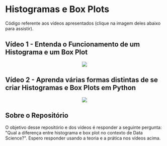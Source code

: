 # Histogramas e Box Plots

Código referente aos vídeos apresentados (clique na imagem deles abaixo para assistir).

## Vídeo 1 - Entenda o Funcionamento de um Histograma e um Box Plot

<p align="center">
  <a href="https://youtu.be/ChPH16tiJDU"><img src="https://img.youtube.com/vi/ChPH16tiJDU/maxresdefault.jpg"></a>
</p>

## Vídeo 2 - Aprenda várias formas distintas de se criar Histogramas e Box Plots em Python

<p align="center">
  <a href="https://youtu.be/SrrluuCEN9Q"><img src="https://img.youtube.com/vi/SrrluuCEN9Q/maxresdefault.jpg"></a>
</p>

## Sobre o Repositório

O objetivo desse repositório e dos vídeos é responder a seguinte pergunta: "Qual a diferença entre histograma e box plot no contexto de Data Science?". Espero responder usando a teoria e a prática nos vídeos acima.
